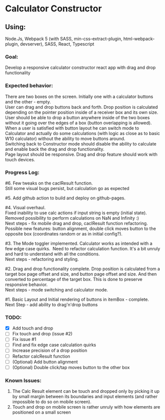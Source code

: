 # **Calculator Constructor**
## **Using:** 
Node.Js, Webpack 5 (with SASS, min-css-extract-plugin, html-webpack-plugin, devserver), SASS, React, Typescript

### **Goal:**
Develop a responsive calculator constructor react app with drag and drop functionality

### **Expected behavior:**
There are two boxes on the screen. Initially one with a calculator buttons and the other - empty.  
User can drag and drop buttons back and forth. Drop position is calculated depending on the pointer position inside of a receiver box and its own size.  
User should be able to drop a button anywhere inside of the two boxes without it going over the edges of a box (button overlapping is allowed).  
When a user is satisfied with button layout he can switch mode to Calculator and actually do some calculations (with logic as close as to basic W10 calculator) without the ability to move buttons around.  
Switching back to Constructor mode should disable the ability to calculate and enable back the drag and drop functionality.  
Page layout should be responsive. Drag and drop feature should work with touch devices.  
### **Progress Log:**
#6. Few tweaks on the caclResult function.  
Still some visual bugs persist, but calculation go as expected

#5. Add github action to build and deploy on github-pages.

#4. Visual overhaul.  
Fixed inability to use calc actions if input string is empty (initial state). 
Removed possibility to perform calculations on NaN and Infinity :)  
Next steps - fix mobile drag and drop, caclResult function refactoring.  
Possible new features: button alignment, double click moves button to the opposite box (coordinates random or as in initial config?).  

#3. The Mode toggler implemented. Calculator works as intended with a few edge case quirks.  
Need to refactor calculation function. It's a bit unruly and hard to  understand with all the conditions.  
Next steps - refactoring and styling.

#2. Drag and drop functionality complete. Drop position is calculated from a target box page offset and size, and button page offset and size. And then  converted to percentage of the target box. This is done to preserve responsive behavior.  
Next steps - mode switching and calculator mode.

#1. Basic Layout and Initial rendering of buttons in itemBox - complete.  
   Next Step - add ability to drag'n'drop buttons

### **TODO:**
- [x] Add touch and drop
- [ ] Fix touch and drop (issue #2)
- [ ] Fix issue #1
- [ ] Find and fix edge case calculation quirks
- [ ] Increase precision of a drop position
- [ ] Refactor calcResult function
- [ ] (Optional) Add button alignment 
- [ ] (Optional) Double click/tap moves button to the other box 

### **Known Issues:**
1. The Calc Result element can be touch and dropped only by picking it up by small margin between its boundaries and input elements (and rather impossible to do so on mobile screen).
2. Touch and drop on mobile screen is rather unruly with how elements are positioned on a small screen